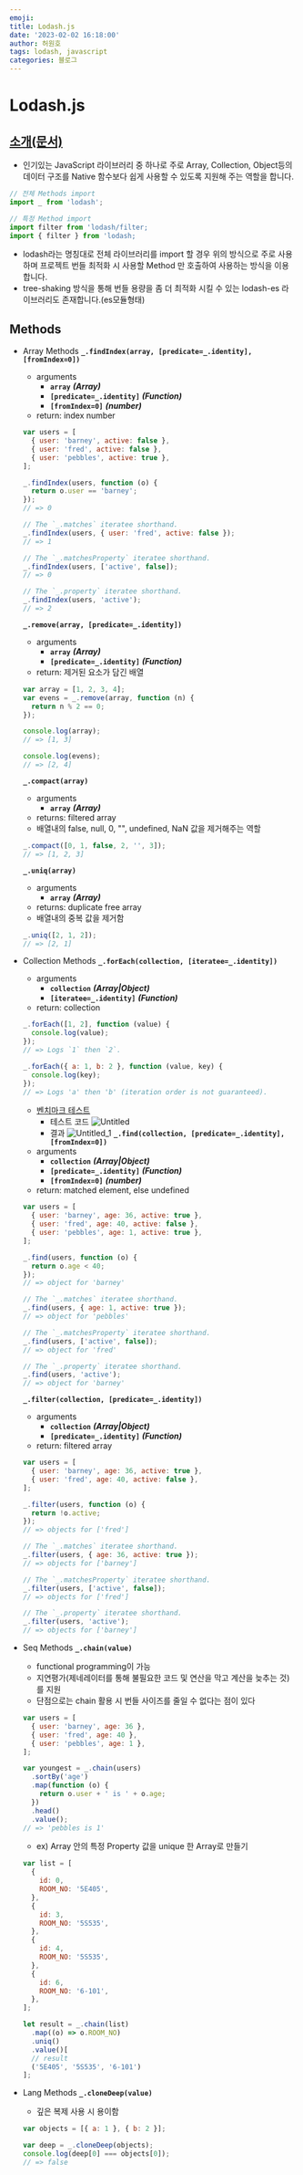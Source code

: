 ```yaml
---
emoji:
title: Lodash.js
date: '2023-02-02 16:18:00'
author: 허원호
tags: lodash, javascript
categories: 블로그
---
```


# Lodash.js

## [소개(문서)](https://lodash.com/docs/4.17.15)

- 인기있는 JavaScript 라이브러리 중 하나로 주로 Array, Collection, Object등의 데이터 구조를 Native 함수보다 쉽게 사용할 수 있도록 지원해 주는 역할을 합니다.

```jsx
// 전체 Methods import
import _ from 'lodash';

// 특정 Method import
import filter from 'lodash/filter;
import { filter } from 'lodash;
```

- lodash라는 명칭대로 전체 라이브러리를 import 할 경우 위의 방식으로 주로 사용하며 프로젝트 번들 최적화 시 사용할 Method 만 호출하여 사용하는 방식을 이용합니다.
- tree-shaking 방식을 통해 번들 용량을 좀 더 최적화 시킬 수 있는 lodash-es 라이브러리도 존재합니다.(es모듈형태)

## Methods

- Array Methods
  **`_.findIndex(array, [predicate=_.identity], [fromIndex=0])`**

  - arguments
    - **`array`** **_(Array)_**
    - **`[predicate=_.identity]`** **_(Function)_**
    - **`[fromIndex=0]`** **_(number)_**
  - return: index number

  ```jsx
  var users = [
    { user: 'barney', active: false },
    { user: 'fred', active: false },
    { user: 'pebbles', active: true },
  ];

  _.findIndex(users, function (o) {
    return o.user == 'barney';
  });
  // => 0

  // The `_.matches` iteratee shorthand.
  _.findIndex(users, { user: 'fred', active: false });
  // => 1

  // The `_.matchesProperty` iteratee shorthand.
  _.findIndex(users, ['active', false]);
  // => 0

  // The `_.property` iteratee shorthand.
  _.findIndex(users, 'active');
  // => 2
  ```

  **`_.remove(array, [predicate=_.identity])`**

  - arguments
    - **`array`** **_(Array)_**
    - **`[predicate=_.identity]`** **_(Function)_**
  - return: 제거된 요소가 담긴 배열

  ```jsx
  var array = [1, 2, 3, 4];
  var evens = _.remove(array, function (n) {
    return n % 2 == 0;
  });

  console.log(array);
  // => [1, 3]

  console.log(evens);
  // => [2, 4]
  ```

  **`_.compact(array)`**

  - arguments
    - **`array`** **_(Array)_**
  - returns: filtered array
  - 배열내의 false, null, 0, "", undefined, NaN 값을 제거해주는 역할

  ```jsx
  _.compact([0, 1, false, 2, '', 3]);
  // => [1, 2, 3]
  ```

  **`_.uniq(array)`**

  - arguments
    - **`array`** **_(Array)_**
  - returns: duplicate free array
  - 배열내의 중복 값을 제거함

  ```jsx
  _.uniq([2, 1, 2]);
  // => [2, 1]
  ```

- Collection Methods
  **`_.forEach(collection, [iteratee=_.identity])`**

  - arguments
    - **`collection`** **_(Array|Object)_**
    - **`[iteratee=_.identity]`** **_(Function)_**
  - return: collection

  ```jsx
  _.forEach([1, 2], function (value) {
    console.log(value);
  });
  // => Logs `1` then `2`.

  _.forEach({ a: 1, b: 2 }, function (value, key) {
    console.log(key);
  });
  // => Logs 'a' then 'b' (iteration order is not guaranteed).
  ```

  - [벤치마크 테스트](https://www.measurethat.net/)
    - 테스트 코드
      ![Untitled](Untitled.png)
    - 결과
      ![Untitled_1](Untitled_1.png)
      **`_.find(collection, [predicate=_.identity], [fromIndex=0])`**
  - arguments
    - **`collection`** **_(Array|Object)_**
    - **`[predicate=_.identity]`** **_(Function)_**
    - **`[fromIndex=0]`** **_(number)_**
  - return: matched element, else undefined

  ```jsx
  var users = [
    { user: 'barney', age: 36, active: true },
    { user: 'fred', age: 40, active: false },
    { user: 'pebbles', age: 1, active: true },
  ];

  _.find(users, function (o) {
    return o.age < 40;
  });
  // => object for 'barney'

  // The `_.matches` iteratee shorthand.
  _.find(users, { age: 1, active: true });
  // => object for 'pebbles'

  // The `_.matchesProperty` iteratee shorthand.
  _.find(users, ['active', false]);
  // => object for 'fred'

  // The `_.property` iteratee shorthand.
  _.find(users, 'active');
  // => object for 'barney'
  ```

  **`_.filter(collection, [predicate=_.identity])`**

  - arguments
    - **`collection`** **_(Array|Object)_**
    - **`[predicate=_.identity]`** **_(Function)_**
  - return: filtered array

  ```jsx
  var users = [
    { user: 'barney', age: 36, active: true },
    { user: 'fred', age: 40, active: false },
  ];

  _.filter(users, function (o) {
    return !o.active;
  });
  // => objects for ['fred']

  // The `_.matches` iteratee shorthand.
  _.filter(users, { age: 36, active: true });
  // => objects for ['barney']

  // The `_.matchesProperty` iteratee shorthand.
  _.filter(users, ['active', false]);
  // => objects for ['fred']

  // The `_.property` iteratee shorthand.
  _.filter(users, 'active');
  // => objects for ['barney']
  ```

- Seq Methods
  **`_.chain(value)`**

  - functional programming이 가능
  - 지연평가(제네레이터를 통해 불필요한 코드 및 연산을 막고 계산을 늦추는 것)를 지원
  - 단점으로는 chain 활용 시 번들 사이즈를 줄일 수 없다는 점이 있다

  ```jsx
  var users = [
    { user: 'barney', age: 36 },
    { user: 'fred', age: 40 },
    { user: 'pebbles', age: 1 },
  ];

  var youngest = _.chain(users)
    .sortBy('age')
    .map(function (o) {
      return o.user + ' is ' + o.age;
    })
    .head()
    .value();
  // => 'pebbles is 1'
  ```

  - ex) Array 안의 특정 Property 값을 unique 한 Array로 만들기

  ```jsx
  var list = [
    {
      id: 0,
      ROOM_NO: '5E405',
    },
    {
      id: 3,
      ROOM_NO: '5S535',
    },
    {
      id: 4,
      ROOM_NO: '5S535',
    },
    {
      id: 6,
      ROOM_NO: '6-101',
    },
  ];

  let result = _.chain(list)
    .map((o) => o.ROOM_NO)
    .uniq()
    .value()[
    // result
    ('5E405', '5S535', '6-101')
  ];
  ```

- Lang Methods
  **`_.cloneDeep(value)`**

  - 깊은 복제 사용 시 용이함

  ```jsx
  var objects = [{ a: 1 }, { b: 2 }];

  var deep = _.cloneDeep(objects);
  console.log(deep[0] === objects[0]);
  // => false
  ```
